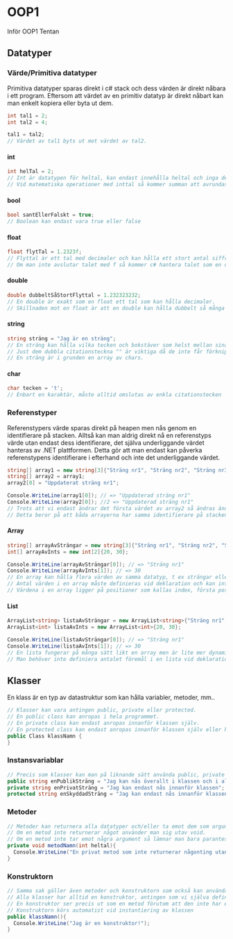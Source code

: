 # OOP1
Inför OOP1 Tentan

## Datatyper

### Värde/Primitiva datatyper
Primitiva datatyper sparas direkt i c# stack och dess värden är direkt nåbara i ett program.
Eftersom att värdet av en primitiv datatyp är direkt nåbart kan man enkelt kopiera eller byta ut dem.

```c#
int tal1 = 2;
int tal2 = 4;

tal1 = tal2;
// Värdet av tal1 byts ut mot värdet av tal2.
```


#### int
```c#
int helTal = 2;
// Int är datatypen för heltal, kan endast innehålla heltal och inga decimaler.
// Vid matematiska operationer med inttal så kommer summan att avrundas till närmsta heltal
```

#### bool
```c#
bool santEllerFalskt = true;
// Boolean kan endast vara true eller false
```

#### float
```c#
float flytTal = 1.2323f;
// Flyttal är ett tal med decimaler och kan hålla ett stort antal siffror. Vid användning av float måste man alltid avsluta talet med f.
// Om man inte avslutar talet med f så kommer c# hantera talet som en double
```

#### double
```c#
double dubbeltSåStortFlyttal = 1.232323232;
// En double är exakt som en float ett tal som kan hålla decimaler.
// Skillnaden mot en float är att en double kan hålla dubbelt så många bitar som en float.
```

#### string
```c#
string sträng = "Jag är en sträng";
// En sträng kan hålla vilka tecken och bokstäver som helst mellan sina dubbla citationstecken.
// Just dem dubbla citationsteckna "" är viktiga då de inte får förknipas med en char som har enkla citationstecken ''
// En sträng är i grunden en array av chars.
```

#### char
```c#
char tecken = 't';
// Enbart en karaktär, måste alltid omslutas av enkla citationstecken ''
```

### Referenstyper
Referenstypers värde sparas direkt på heapen men nås genom en identifierare på stacken.
Alltså kan man aldrig direkt nå en referenstyps värde utan endast dess identifierare, det själva underliggande värdet
hanteras av .NET plattformen. Detta gör att man endast kan påverka referenstypens identifierare i efterhand och inte det 
underliggande värdet.

```c#
string[] array1 = new string[3]{"Sträng nr1", "Sträng nr2", "Sträng nr3"};
string[] array2 = array1;
array2[0] = "Uppdaterat sträng nr1";

Console.WriteLine(array1[0]); // => "Uppdaterad sträng nr1"
Console.WriteLine(array2[0]); //2 => "Uppdaterad sträng nr1"
// Trots att vi endast ändrar det första värdet av array2 så ändras ändå värdet för de båda arrayerna.
// Detta beror på att båda arrayerna har samma identifierare på stacken som vid ändring kommer att peka på ett nytt värde på heapen.
```

#### Array
```c#
string[] arrayAvSträngar = new string[3]{"Sträng nr1", "Sträng nr2", "Sträng nr3"};
int[] arrayAvInts = new int[2]{20, 30};

Console.WriteLine(arrayAvSträngar[0]); // => "Sträng nr1"
Console.WriteLine(arrayAvInts[1]); // => 30
// En array kan hålla flera värden av samma datatyp, t ex strängar eller ints som här ovan.
// Antal värden i en array måste definieras vid deklaration och kan inte ändras i efterhand.
// Värdena i en array ligger på positioner som kallas index, första positionen i en array är alltid 0.
```

#### List
```c#
ArrayList<string> listaAvSträngar = new ArrayList<string>{"Sträng nr1", "Sträng nr2", "Sträng nr3"};
ArrayList<int> listaAvInts = new ArrayList<int>{20, 30};

Console.WriteLine(listaAvSträngar[0]); // => "Sträng nr1"
Console.WriteLine(listaAvInts[1]); // => 30
// En lista fungerar på många sätt likt en array men är lite mer dynamiskt.
// Man behöver inte definiera antalet föremål i en lista vid deklaration och antalet föremål kan även ändras i efterhand.
```

## Klasser
En klass är en typ av datastruktur som kan hålla variabler, metoder, mm..

```c#
// Klasser kan vara antingen public, private eller protected.
// En public class kan anropas i hela programmet.
// En private class kan endast anropas innanför klassen själv.
// En protected class kan endast anropas innanför klassen själv eller klasser som ärver av den.
public Class klassNamn {
}
```

### Instansvariablar
```c#
// Precis som klasser kan man på liknande sätt använda public, private och protected för instansvariabler
public string enPublikSträng = "Jag kan nås överallt i klassen och i alla instanser av klassen!";
private string enPrivatSträng = "Jag kan endast nås innanför klassen";
protected string enSkyddadSträng = "Jag kan endast nås innanför klassen eller inom alla klasser som ärver av denna!";
```

### Metoder
```c#
// Metoder kan returnera alla datatyper och/eller ta emot dem som argument.
// Om en metod inte returnerar något använder man sig utav void.
// Om en metod inte tar emot några argument så lämnar man bara paranteserna efter metodnamnet tomma.
private void metodNamn(int heltal){
  Console.WriteLine("En privat metod som inte returnerar någonting utan bara skriver ut följande heltal: " + heltal);
}
```

### Konstruktorn
```c#
// Samma sak gäller även metoder och konstruktorn som också kan använda public, private och protected
// Alla klasser har alltid en konstruktor, antingen som vi själva definerar eller defineras automatiskt vid kompilering.
// En konstruktor ser precis ut som en metod förutom att den inte har ett returvärde och alltid har samma namn som klassen.
// Konstruktorn körs automatist vid instantiering av klassen
public klassNamn(){
  Console.WriteLine("Jag är en konstruktor!");
}
```

